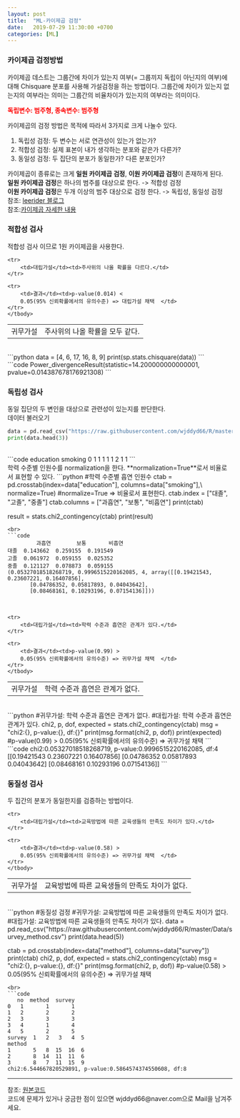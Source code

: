 ```yaml
---
layout: post
title:  "ML-카이제곱 검정"
date:   2019-07-29 11:30:00 +0700
categories: [ML]
---
```


###  카이제곱 검정방법
카이제곱 데스트는 그룹간에 차이가 있는지 여부(= 그룹끼지 독립이 아닌지의 여부)에 대해 Chisquare 분포를 사용해 가설검정을 하는 방법이다. 그룹간에 차이가 있는지 없는지의 여부라는 의미는 그룹간의 비율차이가 있는지의 여부라는 의미이다.  

<span style ="color: red">**독립변수: 범주형, 종속변수: 범주형**</span><br>

카이제곱의 검정 방법은 목적에 따라서 3가지로 크게 나눌수 있다.  

1. 독립성 검정: 두 변수는 서로 연관성이 있는가 없는가?
2. 적합성 검정: 실제 표본이 내가 생각하는 분포와 같은가 다른가?
3. 동일성 검정: 두 집단의 분포가 동일한가? 다른 분포인가? 

카이제곱이 종류로는 크게 **일원 카이제곱 검정**, **이원 카이제곱 검정**이 존재하게 된다.  
**일원 카이제곱 검정**은 하나의 범주를 대상으로 한다. -> 적합성 검정  
**이원 카이제곱 검정**은 두개 이상의 범주 대상으로 검정 한다. -> 독립성, 동일성 검정  
참조: <a href="https://m.blog.naver.com/PostView.nhn?blogId=leerider&logNo=100189714605&proxyReferer=https%3A%2F%2Fwww.google.co.kr%2F">leerider 블로그</a>  
참조:<a href="https://wjddyd66.github.io/r/2019/06/17/Chisquare.html">카이제곱 자세한 내용</a>  
###  적합성 검사
적합성 검사 이므로 1원 카이제곱을 사용한다.  

<link rel = "stylesheet" href ="/static/css/bootstrap.min.css">

<table class="table">
	<tbody>
	<tr>
		<td>귀무가설</td><td>주사위의 나올 확률을 모두 같다.</td>
	</tr>

	<tr>
		<td>대립가설</td><td>주사위의 나올 확률을 다르다.</td>
	</tr>
	
	<tr>
		<td>결과</td><td>p-value(0.014) < 
		0.05(95% 신뢰확률에서의 유의수준) => 대립가설 채택  </td>
	</tr>
	</tbody>
</table>

<br>
```python
data = [4, 6, 17, 16, 8, 9]
print(sp.stats.chisquare(data))
```
<br>
```code
Power_divergenceResult(statistic=14.200000000000001, pvalue=0.014387678176921308)
```

###  독립성 검사
동일 집단의 두 변인을 대상으로 관련성이 있는지를 판단한다.  
데이터 불러오기  
```python
data = pd.read_csv("https://raw.githubusercontent.com/wjddyd66/R/master/Data/smoke.csv")
print(data.head(3))
```
<br>
```code
   education  smoking
0          1        1
1          1        1
2          1        1
```
<br>
학력 수준별 인원수를 normalization을 한다.  
**normalization=True**로서 비율로서 표현할 수 있다.  
```python
#학력 수준별 흡연 인원수
ctab = pd.crosstab(index=data["education"], columns=data["smoking"],\
                   normalize=True)
#normalize=True => 비율로서 표현한다.
ctab.index = ["대졸", "고졸", "중졸"]
ctab.columns = ["과흡연", "보통", "비흡연"]
print(ctab)

result = stats.chi2_contingency(ctab)
print(result)
```
<br>
```code
         과흡연        보통       비흡연
대졸  0.143662  0.259155  0.191549
고졸  0.061972  0.059155  0.025352
중졸  0.121127  0.078873  0.059155
(0.05327018518268719, 0.9996515220162085, 4, array([[0.19421543, 0.23607221, 0.16407856],
       [0.04786352, 0.05817893, 0.04043642],
       [0.08468161, 0.10293196, 0.07154136]]))
```
<br>

<link rel = "stylesheet" href ="/static/css/bootstrap.min.css">

<table class="table">
	<tbody>
	<tr>
		<td>귀무가설</td><td>학력 수준과 흡연은 관계가 없다.</td>
	</tr>

	<tr>
		<td>대립가설</td><td>학력 수준과 흡연은 관계가 있다.</td>
	</tr>
	
	<tr>
		<td>결과</td><td>p-value(0.99) > 
		0.05(95% 신뢰확률에서의 유의수준) => 귀무가설 채택  </td>
	</tr>
	</tbody>
</table>

<br>
```python
#귀무가설: 학력 수준과 흡연은 관계가 없다.
#대립가설: 학력 수준과 흡연은 관계가 있다.
chi2, p, dof, expected = stats.chi2_contingency(ctab)
msg = "chi2:{}, p-value:{}, df:{}"
print(msg.format(chi2, p, dof))
print(expected)
#p-value(0.99) > 0.05(95% 신뢰확률에서의 유의수준) => 귀무가설 채택
```
<br>
```code
chi2:0.05327018518268719, p-value:0.9996515220162085, df:4
[[0.19421543 0.23607221 0.16407856]
 [0.04786352 0.05817893 0.04043642]
 [0.08468161 0.10293196 0.07154136]]
```

###  동질성 검사
두 집간의 분포가 동일한지를 검증하는 방법이다.  

<link rel = "stylesheet" href ="/static/css/bootstrap.min.css">

<table class="table">
	<tbody>
	<tr>
		<td>귀무가설</td><td>교육방법에 따른 교육생들의 만족도 차이가 없다.</td>
	</tr>

	<tr>
		<td>대립가설</td><td>교육방법에 따른 교육생들의 만족도 차이가 있다.</td>
	</tr>
	
	<tr>
		<td>결과</td><td>p-value(0.58) > 
		0.05(95% 신뢰확률에서의 유의수준) => 귀무가설 채택  </td>
	</tr>
	</tbody>
</table>

<br>
```python
#동질성 검정
#귀무가설: 교육방법에 따른 교육생들의 만족도 차이가 없다.
#대립가설: 교육방법에 따른 교육생들의 만족도 차이가 있다.
data = pd.read_csv("https://raw.githubusercontent.com/wjddyd66/R/master/Data/survey_method.csv")
print(data.head(5))

ctab = pd.crosstab(index=data["method"], columns=data["survey"])
print(ctab)
chi2, p, dof, expected = stats.chi2_contingency(ctab)
msg = "chi2:{}, p-value:{}, df:{}"
print(msg.format(chi2, p, dof))
#p-value(0.58) > 0.05(95% 신뢰확률에서의 유의수준) => 귀무가설 채택
```
<br>
```code
   no  method  survey
0   1       1       1
1   2       2       2
2   3       3       3
3   4       1       4
4   5       2       5
survey  1   2   3   4  5
method                  
1       5   8  15  16  6
2       8  14  11  11  6
3       8   7  11  15  9
chi2:6.544667820529891, p-value:0.5864574374550608, df:8
```


<hr>
참조: <a href="https://github.com/wjddyd66/ML/blob/master/Chisquare.ipynb">원본코드</a><br>
코드에 문제가 있거나 궁금한 점이 있으면 wjddyd66@naver.com으로  Mail을 남겨주세요.

